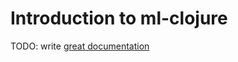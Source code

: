 # Introduction to ml-clojure

TODO: write [great documentation](http://jacobian.org/writing/what-to-write/)
